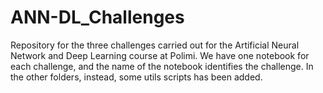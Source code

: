 # ANN-DL_Challenges
Repository for the three challenges carried out for the Artificial Neural Network and Deep Learning course at Polimi.
We have one notebook for each challenge, and the name of the notebook identifies the challenge.
In the other folders, instead, some utils scripts has been added. 
